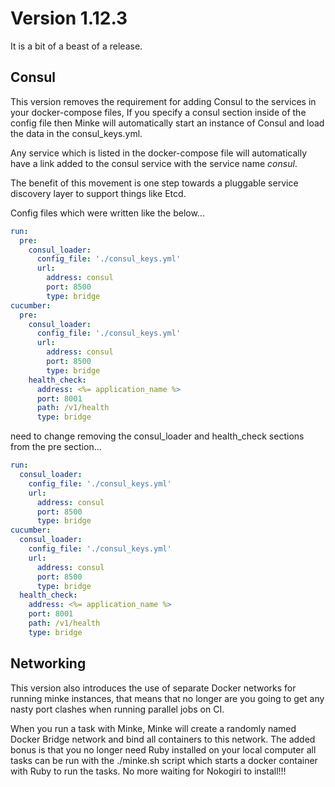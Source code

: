 # Version 1.12.3
It is a bit of a beast of a release.

## Consul
This version removes the requirement for adding Consul to the services in your docker-compose files, If you specify a consul section inside of the config file then Minke will automatically start an instance of Consul and load the data in the consul_keys.yml.  

Any service which is listed in the docker-compose file will automatically have a link added to the consul service with the service name *consul*.

The benefit of this movement is one step towards a pluggable service discovery layer to support things like Etcd.

Config files which were written like the below...

```yaml
run:
  pre:
    consul_loader:
      config_file: './consul_keys.yml'
      url:
        address: consul
        port: 8500
        type: bridge
cucumber:
  pre:
    consul_loader:
      config_file: './consul_keys.yml'
      url:
        address: consul
        port: 8500
        type: bridge
    health_check:
      address: <%= application_name %>
      port: 8001
      path: /v1/health
      type: bridge
```

need to change removing the consul_loader and health_check sections from the pre section...

```yaml
run:
  consul_loader:
    config_file: './consul_keys.yml'
    url:
      address: consul
      port: 8500
      type: bridge
cucumber:
  consul_loader:
    config_file: './consul_keys.yml'
    url:
      address: consul
      port: 8500
      type: bridge
  health_check:
    address: <%= application_name %>
    port: 8001
    path: /v1/health
    type: bridge
```



## Networking
This version also introduces the use of separate Docker networks for running minke instances, that means that no longer are you going to get any nasty port clashes when running parallel jobs on CI.

When you run a task with Minke, Minke will create a randomly named Docker Bridge network and bind all containers to this network.  The added bonus is that you no longer need Ruby installed on your local computer all tasks can be run with the ./minke.sh script which starts a docker container with Ruby to run the tasks.  No more waiting for Nokogiri to install!!!

